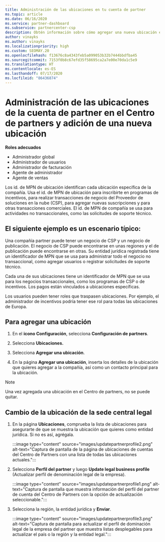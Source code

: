```yaml
---
title: Administración de las ubicaciones en tu cuenta de partner
ms.topic: article
ms.date: 06/16/2020
ms.service: partner-dashboard
ms.subservice: partnercenter-csp
description: Obtén información sobre cómo agregar una nueva ubicación en el Centro de partners, y cómo se usa el id. de MPN de ubicación en programas de incentivos, negocios de CSP, suscripciones y otras transacciones.
author: vinayks
ms.author: vinayks
ms.localizationpriority: high
ms.custom: SEOMAY.20
ms.openlocfilehash: f13676c8a4343feb5a099053b32b7444bbdfba45
ms.sourcegitcommit: 7153f0b8c67efd35f58695ca2a7e00e70da1c5e9
ms.translationtype: HT
ms.contentlocale: es-ES
ms.lasthandoff: 07/17/2020
ms.locfileid: "86436874"
---
```

# <a name="manage-your-partner-account-locations-in-partner-center-and-add-a-new-location"></a>Administración de las ubicaciones de la cuenta de partner en el Centro de partners y adición de una nueva ubicación

**Roles adecuados**
- Administrador global
- Administrador de usuarios
- Administrador de facturación
- Agente de administrador
- Agente de ventas

Los id. de MPN de ubicación identifican cada ubicación específica de la compañía. Usa el id. de MPN de ubicación para inscribirte en programas de incentivos, para realizar transacciones de negocio del Proveedor de soluciones en la nube (CSP), para agregar nuevas suscripciones y para otras transacciones comerciales. El id. de MPN de compañía se usa para actividades no transaccionales, como las solicitudes de soporte técnico.

## <a name="the-following-is-a-typical-scenario"></a>El siguiente ejemplo es un escenario típico:

Una compañía partner puede tener un negocio de CSP y un negocio de publicación. El negocio de CSP puede encontrarse en unas regiones y el de publicación puede encontrarse en otras. Su entidad jurídica registrada tiene un identificador de MPN que se usa para administrar todo el negocio no transaccional, como agregar usuarios o registrar solicitudes de soporte técnico.


Cada una de sus ubicaciones tiene un identificador de MPN que se usa para los negocios transaccionales, como los programas de CSP o de incentivos. Los pagos están vinculados a ubicaciones específicas.

Los usuarios pueden tener roles que traspasen ubicaciones. Por ejemplo, el administrador de incentivos podría tener ese rol para todas las ubicaciones de Europa.

## <a name="to-add-a-location"></a>Para agregar una ubicación

1. En el **icono Configuración**, selecciona **Configuración de partners**.

2. Selecciona **Ubicaciones.**

3. Selecciona **Agregar una ubicación**.  

4. En la página **Agregar una ubicación**, inserta los detalles de la ubicación que quieres agregar a la compañía, así como un contacto principal para la ubicación.

> [!NOTE]
> Una vez agregada una ubicación en el Centro de partners, no se puede quitar.

## <a name="change-legal-headquarters-location"></a>Cambio de la ubicación de la sede central legal

1. En la página **Ubicaciones**, comprueba la lista de ubicaciones para asegurarte de que se muestra la ubicación que quieres como entidad jurídica. Si no es así, agrégala.

   :::image type="content" source="images/updatepartnerprofile2.png" alt-text="Captura de pantalla de la página de ubicaciones de cuentas del Centro de Partners con una lista de todas las ubicaciones actuales.":::

2. Selecciona **Perfil del partner** y luego **Update legal business profile** (Actualizar perfil de denominación legal de la empresa).

   :::image type="content" source="images/updatepartnerprofile1.png" alt-text="Captura de pantalla que muestra información del perfil del partner de cuenta del Centro de Partners con la opción de actualización seleccionable.":::

3. Selecciona la región, la entidad jurídica y **Enviar**.

   :::image type="content" source="images/updatepartnerprofile3.png" alt-text="Captura de pantalla para actualizar el perfil de dominación legal de la empresa del partner que muestra listas desplegables para actualizar el país o la región y la entidad legal.":::
